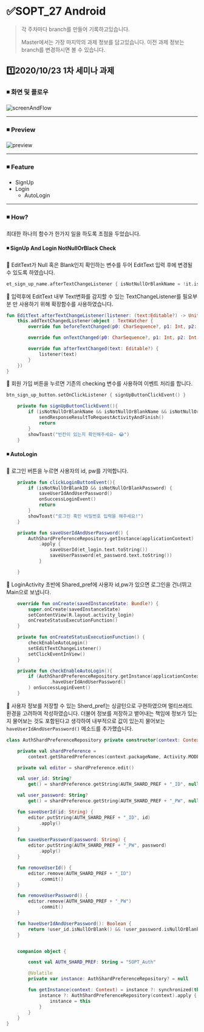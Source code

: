 

# ✅SOPT_27 Android

> 각 주차마다 branch를 만들어 기록하고있습니다.
>
> Master에서는 가장 마지막의 과제 정보를 담고있습니다. 이전 과제 정보는 branch를 변경하시면 볼 수 있습니다.



## 1️⃣2020/10/23 1차 세미나 과제

### ◾ 화면 및 플로우

![screenAndFlow](/README/Image/week1/ScreenAndFlow.png)

---

### ◾ Preview

![preview](/README/Image/week1/firstweek.gif)

---

### ◾ Feature

- SignUp
- Login
  - AutoLogin

---

### ◾ How?

최대한 하나의 함수가 한가지 일을 하도록 초점을 두었습니다.



#### ◾ SignUp And Login NotNullOrBlack Check

🥕 EditText가 Null 혹은 Blank인지 확인하는 변수를 두어 EditText 입력 후에 변경될 수 있도록 하였습니다.

```kotlin
et_sign_up_name.afterTextChangeListener { isNotNullOrBlankName = !it.isNullOrBlank() }
```



🥕 입력후에 EditText 내부 Text변화를 감지할 수 있는 TextChangeListener를 필요부분 만 사용하기 위해 확장함수를 사용하였습니다.

```kotlin
fun EditText.afterTextChangeListener(listener: (text:Editable?) -> Unit) {
    this.addTextChangedListener(object : TextWatcher {
        override fun beforeTextChanged(p0: CharSequence?, p1: Int, p2: Int, p3: Int) = Unit

        override fun onTextChanged(p0: CharSequence?, p1: Int, p2: Int, p3: Int) = Unit

        override fun afterTextChanged(text: Editable?) {
            listener(text)
        }
    })
}
```

 

🥕 회원 가입 버튼을 누르면 기존의 checking 변수를 사용하여 이벤트 처리를 합니다.

```kotlin
btn_sign_up_button.setOnClickListener { signUpButtonClickEvent() }
```

```kotlin
    private fun signUpButtonClickEvent(){
        if (isNotNullOrBlankName && isNotNullOrBlankName && isNotNullOrBlankPassword) {
            sendResponseResultToRequestActivityAndFinish()
            return
        }
        showToast("빈칸이 있는지 확인해주세요~ 😂")
    }
```





#### ◾ AutoLogin

🥕  로그인 버튼을 누르면 사용자의 id, pw를 기억합니다.

```kotlin
    private fun clickLoginButtonEvent(){
        if (isNotNullOrBlankID && isNotNullOrBlankPassword) {
            saveUserIdAndUserPassword()
            onSuccessLoginEvent()
            return
        }
        showToast("로그인 혹인 비밀번호 입력을 해주세요!")
    }

    private fun saveUserIdAndUserPassword() {
        AuthShardPreferenceRepository.getInstance(applicationContext)
            .apply {
                saveUserId(et_login.text.toString())
                saveUserPassword(et_password.text.toString())
            }

    }

```



🥕 LoginActivity 초반에 Shared_pref에 사용자 id,pw가 있으면 로그인을 건너뛰고 Main으로 보냅니다.

```kotlin
    override fun onCreate(savedInstanceState: Bundle?) {
        super.onCreate(savedInstanceState)
        setContentView(R.layout.activity_login)
        onCreateStatusExecutionFunction()
    }

    private fun onCreateStatusExecutionFunction() {
        checkEnableAutoLogin()
        setEditTextChangeListener()
        setClickEventInView()
    }

    private fun checkEnableAutoLogin(){
        if (AuthShardPreferenceRepository.getInstance(applicationContext)
                .haveUserIdAndUserPassword()
        ) onSuccessLoginEvent()
    }
```



🥕 사용자 정보를 저장할 수 있는 Sherd_pref는 싱글턴으로 구현하였으며 멀티쓰레드 환경을 고려하여 작성하였습니다. 더불어 정보를 저장하고 뱉어내는 책임에 정보가 있는지 물어보는 것도 포함된다고 생각하여 내부적으로 값이 있는지 물어보는 `haveUserIdAndUserPassword()` 메소드를 추가했습니다.

```kotlin
class AuthShardPreferenceRepository private constructor(context: Context) {

    private val shardPreference =
        context.getSharedPreferences(context.packageName, Activity.MODE_PRIVATE)

    private val editor = shardPreference.edit()

    val user_id: String?
        get() = shardPreference.getString(AUTH_SHARD_PREF + "_ID", null)

    val user_password: String?
        get() = shardPreference.getString(AUTH_SHARD_PREF + "_PW", null)

    fun saveUserId(id: String) {
        editor.putString(AUTH_SHARD_PREF + "_ID", id)
            .apply()
    }

    fun saveUserPassword(password: String) {
        editor.putString(AUTH_SHARD_PREF + "_PW", password)
            .apply()
    }

    fun removeUserId() {
        editor.remove(AUTH_SHARD_PREF + "_ID")
            .commit()
    }

    fun removeUserPassword() {
        editor.remove(AUTH_SHARD_PREF + "_PW")
            .commit()
    }

    fun haveUserIdAndUserPassword(): Boolean {
        return !user_id.isNullOrBlank() && !user_password.isNullOrBlank()
    }


    companion object {

        const val AUTH_SHARD_PREF: String = "SOPT_Auth"

        @Volatile
        private var instance: AuthShardPreferenceRepository? = null

        fun getInstance(context: Context) = instance ?: synchronized(this) {
            instance ?: AuthShardPreferenceRepository(context).apply {
                instance = this
            }
        }
    }
}
```

